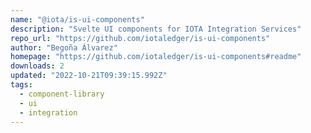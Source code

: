 ```yaml
---
name: "@iota/is-ui-components"
description: "Svelte UI components for IOTA Integration Services"
repo_url: "https://github.com/iotaledger/is-ui-components"
author: "Begoña Álvarez"
homepage: "https://github.com/iotaledger/is-ui-components#readme"
downloads: 2
updated: "2022-10-21T09:39:15.992Z"
tags: 
  - component-library
  - ui
  - integration
---
```

